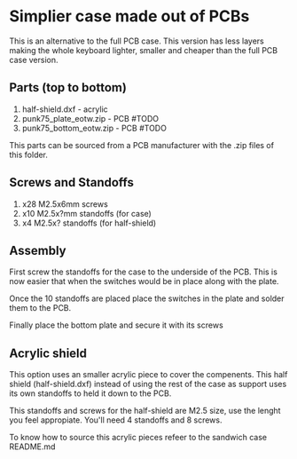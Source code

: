 # Simplier case made out of PCBs

This is an alternative to the full PCB case.
This version has less layers making the whole keyboard lighter, smaller
and cheaper than the full PCB case version.

## Parts (top to bottom)

1. half-shield.dxf          - acrylic
2. punk75_plate_eotw.zip    - PCB #TODO
3. punk75_bottom_eotw.zip   - PCB #TODO

This parts can be sourced from a PCB manufacturer with the .zip files of this
folder.

## Screws and Standoffs

1. x28 M2.5x6mm screws
2. x10 M2.5x?mm standoffs (for case)
3. x4 M2.5x? standoffs (for half-shield)

## Assembly

First screw the standoffs for the case to the underside of the PCB. This is now
easier that when the switches would be in place along with the plate.

Once the 10 standoffs are placed place the switches in the plate and solder them
to the PCB.

Finally place the bottom plate and secure it with its screws

## Acrylic shield

This option uses an smaller acrylic piece to cover the compenents. This half
shield (half-shield.dxf) instead of using the rest of the case as support uses
its own standoffs to held it down to the PCB.

This standoffs and screws for the half-shield are M2.5 size, use the lenght you
feel appropiate. You'll need 4 standoffs and 8 screws.

To know how to source this acrylic pieces refeer to the sandwich case README.md
